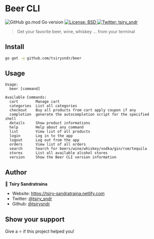 <h1 align="left">Beer CLI</h1>
<p>
   <img alt="GitHub go.mod Go version" src="https://img.shields.io/github/go-mod/go-version/tsirysndr/beer">
  <a href="https://github.com/tsirysndr/beer/blob/master/LICENSE">
    <img alt="License: BSD" src="https://img.shields.io/badge/license-BSD-green.svg" target="_blank" />
  </a>
  <a href="https://twitter.com/tsiry_sndr" target="_blank">
    <img alt="Twitter: tsiry_sndr" src="https://img.shields.io/twitter/follow/tsiry_sndr.svg?style=social" />
  </a>
</p>

> Get your favorite beer, wine, whiskey ... from your terminal

## Install

```sh
go get -u github.com/tsirysndr/beer
```

## Usage

```
Usage:
  beer [command]

Available Commands:
  cart        Manage cart
  categories  List all categories
  checkout    Buy all products from cart apply coupon if any
  completion  generate the autocompletion script for the specified shell
  details     Show product informations
  help        Help about any command
  list        View list of all products
  login       Log in to the app
  logout      Log out from the app
  orders      View list of all orders
  search      Search for beers/wine/whiskey/vodka/gin/rum/tequila
  stores      List all available alcohol stores
  version     Show the Beer CLI version information
```

## Author

👤 **Tsiry Sandratraina**

* Website: https://tsiry-sandratraina.netlify.com
* Twitter: [@tsiry\_sndr](https://twitter.com/tsiry\_sndr)
* Github: [@tsirysndr](https://github.com/tsirysndr)

## Show your support

Give a ⭐️ if this project helped you!
